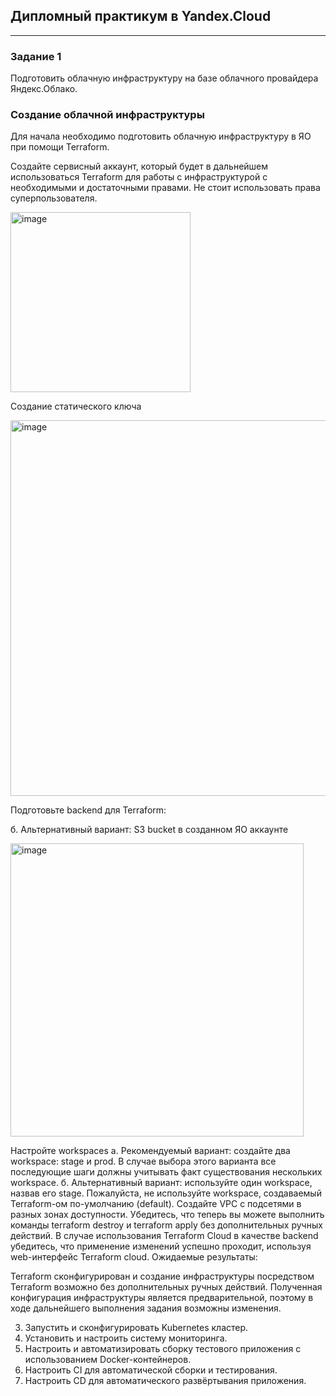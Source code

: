 ## Дипломный практикум в Yandex.Cloud
----
### Задание 1
Подготовить облачную инфраструктуру на базе облачного провайдера Яндекс.Облако.
### Создание облачной инфраструктуры
Для начала необходимо подготовить облачную инфраструктуру в ЯО при помощи Terraform.

Создайте сервисный аккаунт, который будет в дальнейшем использоваться Terraform для работы с инфраструктурой с необходимыми и достаточными правами. Не стоит использовать права суперпользователя.

<img width="288" alt="image" src="https://github.com/ruzina-0607/devops-netology/assets/104915472/142ffa79-f995-4f65-96e4-17d7495e6de4">

Создание статического ключа

<img width="601" alt="image" src="https://github.com/ruzina-0607/devops-netology/assets/104915472/791ae80f-bc98-489c-8eca-3098cdc33129">


Подготовьте backend для Terraform:

б. Альтернативный вариант: S3 bucket в созданном ЯО аккаунте

<img width="469" alt="image" src="https://github.com/ruzina-0607/devops-netology/assets/104915472/206a5707-e206-4b06-8497-e5fa954c0a82">

Настройте workspaces
а. Рекомендуемый вариант: создайте два workspace: stage и prod. В случае выбора этого варианта все последующие шаги должны учитывать факт существования нескольких workspace.
б. Альтернативный вариант: используйте один workspace, назвав его stage. Пожалуйста, не используйте workspace, создаваемый Terraform-ом по-умолчанию (default).
Создайте VPC с подсетями в разных зонах доступности.
Убедитесь, что теперь вы можете выполнить команды terraform destroy и terraform apply без дополнительных ручных действий.
В случае использования Terraform Cloud в качестве backend убедитесь, что применение изменений успешно проходит, используя web-интерфейс Terraform cloud.
Ожидаемые результаты:

Terraform сконфигурирован и создание инфраструктуры посредством Terraform возможно без дополнительных ручных действий.
Полученная конфигурация инфраструктуры является предварительной, поэтому в ходе дальнейшего выполнения задания возможны изменения.








3. Запустить и сконфигурировать Kubernetes кластер.
4. Установить и настроить систему мониторинга.
5. Настроить и автоматизировать сборку тестового приложения с использованием Docker-контейнеров.
6. Настроить CI для автоматической сборки и тестирования.
7. Настроить CD для автоматического развёртывания приложения.
